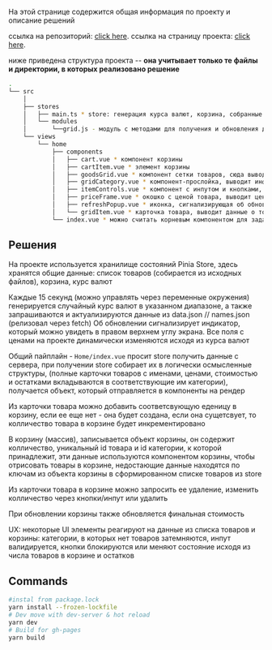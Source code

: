 На этой странице содержится общая информация по проекту и описание решений

ссылка на репозиторий: [click here](https://github.com/arkadev-sx/dth).
ссылка на страницу проекта: [click here](https://arkadev-sx.github.io/dth/build/index.html). 


ниже приведена структура проекта --
**она учитывает только те файлы и директории, в которых реализовано решение**


```bash
.
└── src
    │   
    ├── stores
    │   ├── main.ts * store: генерация курса валют, корзина, собранные данные о товарах хранятся и актуализируются здесь
    │   └── modules
    │       └──grid.js - модуль с методами для получения и обновления данных о товарах
    └── views
        └── home
            ├── components
            │   ├── cart.vue * компонент корзины
            │   ├── cartItem.vue * элемент корзины
            │   ├── goodsGrid.vue * компонент сетки товаров, сюда выводятся категории товаров, внутрь которых проброшены карточки товаров
            │   ├── gridCategory.vue * компонент-прослойка, выводит информацию о категории товаров, обеспечивает анимашки
            │   ├── itemControls.vue * компонент с инпутом и кнопками, выводит колличество товаров в корзине, просит карточку корзины изменить данные, two-way-binding начинается здесь
            │   ├── priceFrame.vue * окошко с ценой товара, выводит цену, валюту и едеинцы измерения, умеет менять цвет исходя из переданных цифр
            │   ├── refreshPopup.vue * иконка, сигнализирующая об обновлении данных
            │   └── gridItem.vue * карточка товара, выводит данные о товаре из store, просит store обновить данные
            └── index.vue * можно считать корневым компонентом для задания
```

## Решения

На проекте используется хранилище состояний Pinia Store, здесь хранятся общие данные: список товаров (собирается из исходных файлов), корзина, курс валют



Каждые 15 секунд (можно управлять через переменные окружения) генерируется случайный курс валют в указанном диапазоне, а также запрашиваются и актуализируются данные из data.json // names.json (релизовал через fetch)
Об обновлении сигнализирует индикатор, который можно увидеть в правом верхнем углу экрана.
Все поля с ценами на проекте динамически изменяются исходя из курса валют

Общий пайплайн -  ```Home/index.vue``` просит store получить данные с сервера, при получении store собирает их в логически осмысленные структуры, (полные карточки товаров с именами, ценами, стоимостью и остатками вкладываются в соответствующие им категории), получается объект, который отправляется в компоненты на рендер

Из карточки товара можно добавить соответсвующую еденицу в корзину, если ее еще нет - она будет создана, если она сущетсвует, то колличество товара в корзине будет инкрементировано

В корзину (массив), записывается объект корзины, он содержит колличество, уникальный id товара и id категории, к которой принадлежит, 
эти данные используются компонентом корзины, чтобы отрисовать товары в корзине, недостающие данные находятся по ключам из объекта корзины в сформированном списке товаров из store

Из карточки товара в корзине можно запросить ее удаление, изменить колличество через кнопки/инпут или удалить

При обновлении корзины также обновляется финальная стоимость



UX: некоторые UI элементы реагируют на данные из списка товаров и корзины: категории, в которых нет товаров затемняются, инпут валидируется, кнопки блокируются или меняют состояние исходя из числа товаров в корзине и остатков



## Commands

```bash
#instal from package.lock
yarn install --frozen-lockfile
# Dev move with dev-server & hot reload 
yarn dev
# Build for gh-pages
yarn build
```
